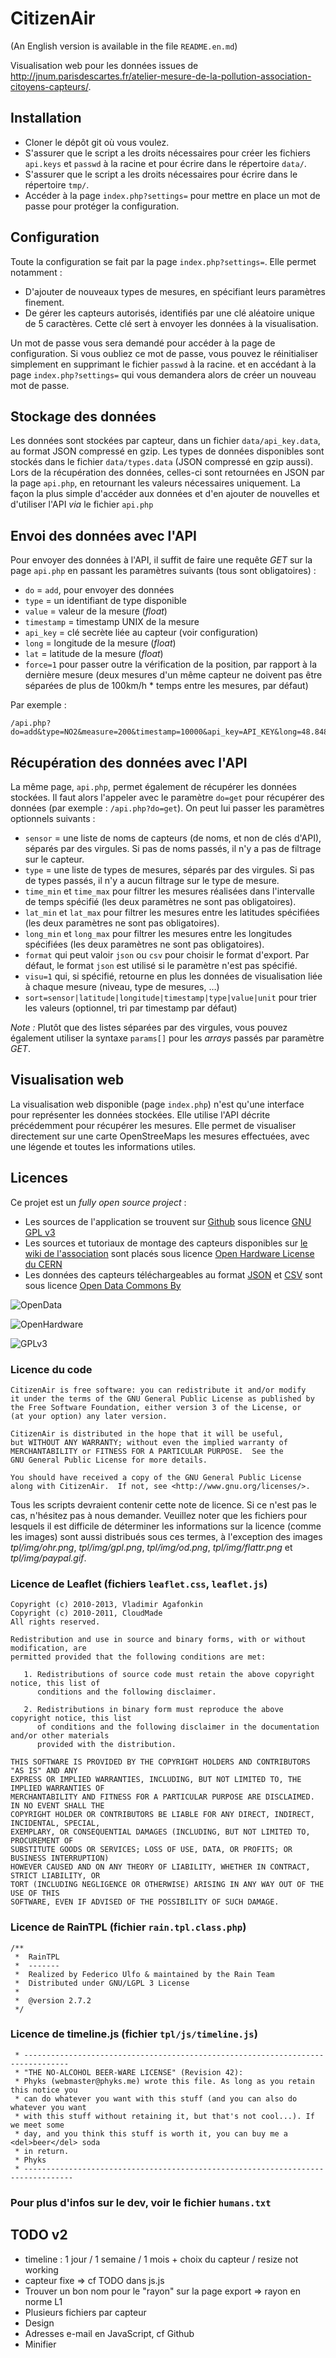 CitizenAir
=====

(An English version is available in the file `README.en.md`)

Visualisation web pour les données issues de http://jnum.parisdescartes.fr/atelier-mesure-de-la-pollution-association-citoyens-capteurs/.


## Installation

* Cloner le dépôt git où vous voulez.
* S'assurer que le script a les droits nécessaires pour créer les fichiers `api.keys` et `passwd` à la racine et pour écrire dans le répertoire `data/`.
* S'assurer que le script a les droits nécessaires pour écrire dans le répertoire `tmp/`.
* Accéder à la page `index.php?settings=` pour mettre en place un mot de passe pour protéger la configuration.


## Configuration

Toute la configuration se fait par la page `index.php?settings=`. Elle permet notamment :
* D'ajouter de nouveaux types de mesures, en spécifiant leurs paramètres finement.
* De gérer les capteurs autorisés, identifiés par une clé aléatoire unique de 5 caractères. Cette clé sert à envoyer les données à la visualisation.

Un mot de passe vous sera demandé pour accéder à la page de configuration. Si vous oubliez ce mot de passe, vous pouvez le réinitialiser simplement en supprimant le fichier `passwd` à la racine. et en accédant à la page `index.php?settings=` qui vous demandera alors de créer un nouveau mot de passe.


## Stockage des données

Les données sont stockées par capteur, dans un fichier `data/api_key.data`, au format JSON compressé en gzip. Les types de données disponibles sont stockés dans le fichier `data/types.data` (JSON compressé en gzip aussi).
Lors de la récupération des données, celles-ci sont retournées en JSON par la page `api.php`, en retournant les valeurs nécessaires uniquement. La façon la plus simple d'accéder aux données et d'en ajouter de nouvelles et d'utiliser l'API _via_ le fichier `api.php`


## Envoi des données avec l'API

Pour envoyer des données à l'API, il suffit de faire une requête _GET_ sur la page `api.php` en passant les paramètres suivants (tous sont obligatoires) :
* `do` = `add`, pour envoyer des données
* `type` = un identifiant de type disponible
* `value` = valeur de la mesure (_float_)
* `timestamp` = timestamp UNIX de la mesure
* `api_key` = clé secrète liée au capteur (voir configuration)
* `long` = longitude de la mesure (_float_)
* `lat` = latitude de la mesure (_float_)
* `force=1` pour passer outre la vérification de la position, par rapport à la dernière mesure (deux mesures d'un même capteur ne doivent pas être séparées de plus de 100km/h * temps entre les mesures, par défaut)

Par exemple :
```
/api.php?do=add&type=NO2&measure=200&timestamp=10000&api_key=API_KEY&long=48.84874&lat=2.34211
```

## Récupération des données avec l'API

La même page, `api.php`, permet également de récupérer les données stockées. Il faut alors l'appeler avec le paramètre `do=get` pour récupérer des données (par exemple : `/api.php?do=get`). On peut lui passer les paramètres optionnels suivants :
* `sensor` = une liste de noms de capteurs (de noms, et non de clés d'API), séparés par des virgules. Si pas de noms passés, il n'y a pas de filtrage sur le capteur.
* `type` = une liste de types de mesures, séparés par des virgules. Si pas de types passés, il n'y a aucun filtrage sur le type de mesure.
* `time_min` et `time_max` pour filtrer les mesures réalisées dans l'intervalle de temps spécifié (les deux paramètres ne sont pas obligatoires).
* `lat_min` et `lat_max` pour filtrer les mesures entre les latitudes spécifiées (les deux paramètres ne sont pas obligatoires).
* `long_min` et `long_max` pour filtrer les mesures entre les longitudes spécifiées (les deux paramètres ne sont pas obligatoires).
* `format` qui peut valoir `json` ou `csv` pour choisir le format d'export. Par défaut, le format `json` est utilisé si le paramètre n'est pas spécifié.
* `visu=1` qui, si spécifié, retourne en plus les données de visualisation liée à chaque mesure (niveau, type de mesures, …)
* `sort=sensor|latitude|longitude|timestamp|type|value|unit` pour trier les valeurs (optionnel, tri par timestamp par défaut)

_Note :_ Plutôt que des listes séparées par des virgules, vous pouvez également utiliser la syntaxe `params[]` pour les _arrays_ passés par paramètre _GET_.


## Visualisation web

La visualisation web disponible (page `index.php`) n'est qu'une interface pour représenter les données stockées. Elle utilise l'API décrite précédemment pour récupérer les mesures. Elle permet de visualiser directement sur une carte OpenStreeMaps les mesures effectuées, avec une légende et toutes les informations utiles.

## Licences

Ce projet est un _fully open source project_ :
* Les sources de l'application se trouvent sur [Github](https://github.com/CitoyensCapteurs/CitizenAir) sous licence [GNU GPL v3](https://www.gnu.org/copyleft/gpl.html)
* Les sources et tutoriaux de montage des capteurs disponibles sur [le wiki de l'association](http://wiki.citoyenscapteurs.net/) sont placés sous licence [Open Hardware License du CERN](http://www.ohwr.org/projects/cernohl/wiki)
* Les données des capteurs téléchargeables au format [JSON](https://fr.wikipedia.org/wiki/JSON) et [CSV](https://fr.wikipedia.org/wiki/Comma-separated_values) sont sous licence [Open Data Commons By](http://opendatacommons.org/licenses/by/)


![OpenData](http://assets.okfn.org/images/ok_buttons/od_80x23_orange_grey.png)

![OpenHardware](https://raw.githubusercontent.com/CitoyensCapteurs/CitizenAir/master/tpl/img/ohr.png)

![GPLv3](https://raw.githubusercontent.com/CitoyensCapteurs/CitizenAir/master/tpl/img/gpl.png)

### Licence du code

```
CitizenAir is free software: you can redistribute it and/or modify
it under the terms of the GNU General Public License as published by
the Free Software Foundation, either version 3 of the License, or
(at your option) any later version.

CitizenAir is distributed in the hope that it will be useful,
but WITHOUT ANY WARRANTY; without even the implied warranty of
MERCHANTABILITY or FITNESS FOR A PARTICULAR PURPOSE.  See the
GNU General Public License for more details.

You should have received a copy of the GNU General Public License
along with CitizenAir.  If not, see <http://www.gnu.org/licenses/>.
```
Tous les scripts devraient contenir cette note de licence. Si ce n'est pas le cas, n'hésitez pas à nous demander. Veuillez noter que les fichiers pour lesquels il est difficile de déterminer les informations sur la licence (comme les images) sont aussi distribués sous ces termes, à l'exception des images _tpl/img/ohr.png_, _tpl/img/gpl.png_, _tpl/img/od.png_, _tpl/img/flattr.png_ et _tpl/img/paypal.gif_.

### Licence de Leaflet (fichiers `leaflet.css`, `leaflet.js`)
```
Copyright (c) 2010-2013, Vladimir Agafonkin
Copyright (c) 2010-2011, CloudMade
All rights reserved.

Redistribution and use in source and binary forms, with or without modification, are
permitted provided that the following conditions are met:

   1. Redistributions of source code must retain the above copyright notice, this list of
      conditions and the following disclaimer.

   2. Redistributions in binary form must reproduce the above copyright notice, this list
      of conditions and the following disclaimer in the documentation and/or other materials
      provided with the distribution.

THIS SOFTWARE IS PROVIDED BY THE COPYRIGHT HOLDERS AND CONTRIBUTORS "AS IS" AND ANY
EXPRESS OR IMPLIED WARRANTIES, INCLUDING, BUT NOT LIMITED TO, THE IMPLIED WARRANTIES OF
MERCHANTABILITY AND FITNESS FOR A PARTICULAR PURPOSE ARE DISCLAIMED. IN NO EVENT SHALL THE
COPYRIGHT HOLDER OR CONTRIBUTORS BE LIABLE FOR ANY DIRECT, INDIRECT, INCIDENTAL, SPECIAL,
EXEMPLARY, OR CONSEQUENTIAL DAMAGES (INCLUDING, BUT NOT LIMITED TO, PROCUREMENT OF
SUBSTITUTE GOODS OR SERVICES; LOSS OF USE, DATA, OR PROFITS; OR BUSINESS INTERRUPTION)
HOWEVER CAUSED AND ON ANY THEORY OF LIABILITY, WHETHER IN CONTRACT, STRICT LIABILITY, OR
TORT (INCLUDING NEGLIGENCE OR OTHERWISE) ARISING IN ANY WAY OUT OF THE USE OF THIS
SOFTWARE, EVEN IF ADVISED OF THE POSSIBILITY OF SUCH DAMAGE.
```

### Licence de RainTPL (fichier `rain.tpl.class.php`)
```
/**
 *  RainTPL
 *  -------
 *  Realized by Federico Ulfo & maintained by the Rain Team
 *  Distributed under GNU/LGPL 3 License
 *
 *  @version 2.7.2
 */
```

### Licence de timeline.js (fichier `tpl/js/timeline.js`)

````
 * --------------------------------------------------------------------------------
 * "THE NO-ALCOHOL BEER-WARE LICENSE" (Revision 42):
 * Phyks (webmaster@phyks.me) wrote this file. As long as you retain this notice you
 * can do whatever you want with this stuff (and you can also do whatever you want
 * with this stuff without retaining it, but that's not cool...). If we meet some
 * day, and you think this stuff is worth it, you can buy me a <del>beer</del> soda
 * in return.
 * Phyks
 * ---------------------------------------------------------------------------------
````


### Pour plus d'infos sur le dev, voir le fichier `humans.txt`

## TODO v2

* timeline : 1 jour / 1 semaine / 1 mois + choix du capteur / resize not working
* capteur fixe => cf TODO dans js.js
* Trouver un bon nom pour le "rayon" sur la page export => rayon en norme L1
* Plusieurs fichiers par capteur
* Design
* Adresses e-mail en JavaScript, cf Github
* Minifier
